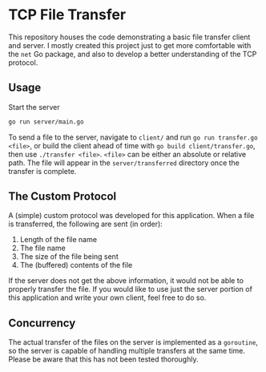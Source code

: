 # TCP File Transfer
This repository houses the code demonstrating a basic file transfer client and server. 
I mostly created this project just to get more comfortable with the `net` Go package, and also to develop a better understanding of the TCP protocol.

## Usage
Start the server
```bash
go run server/main.go
```

To send a file to the server, navigate to `client/` and run `go run transfer.go <file>`, or build the client ahead of time with `go build client/transfer.go`, then use `./transfer <file>`. 
`<file>` can be either an absolute or relative path. The file will appear in the `server/transferred` directory once the transfer is complete.

## The Custom Protocol
A (simple) custom protocol was developed for this application. When a file is transferred, the following are sent (in order):
1. Length of the file name
2. The file name
3. The size of the file being sent
4. The (buffered) contents of the file

If the server does not get the above information, it would not be able to properly transfer the file. If you would like to use just the server portion of this application and write your own client, feel free to do so. 

## Concurrency
The actual transfer of the files on the server is implemented as a `goroutine`, so the server is capable of handling multiple transfers at the same time. Please be aware that this has not been tested thoroughly. 
